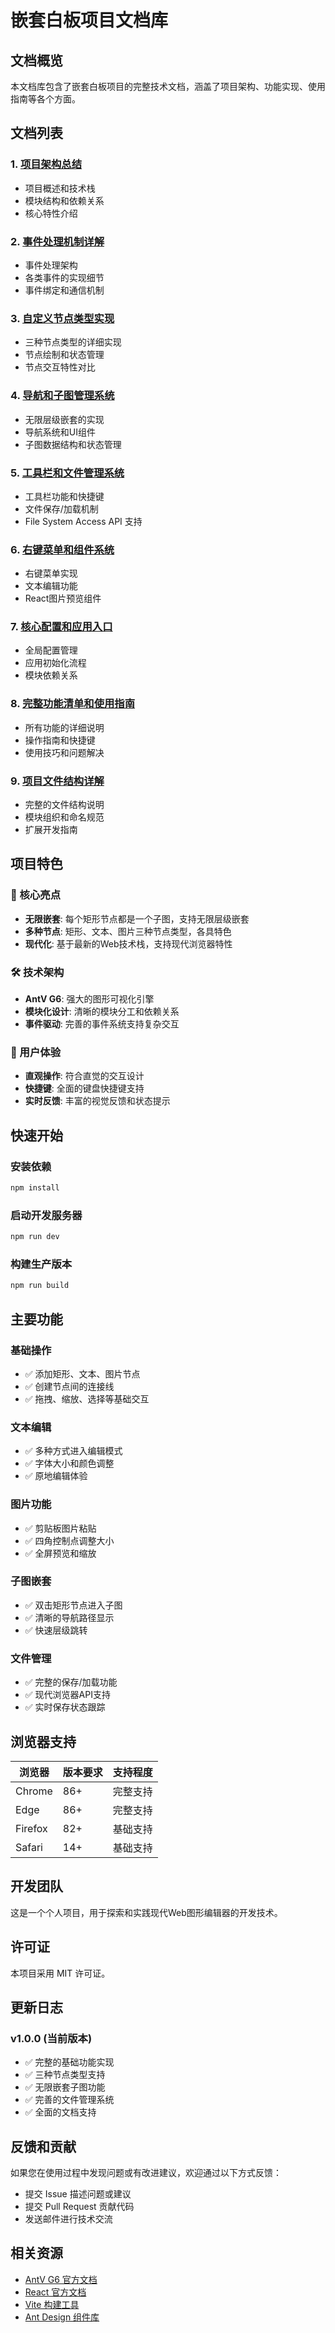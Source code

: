 # 嵌套白板项目文档库

## 文档概览

本文档库包含了嵌套白板项目的完整技术文档，涵盖了项目架构、功能实现、使用指南等各个方面。

## 文档列表

### 1. [项目架构总结](./01-项目架构总结.md)
- 项目概述和技术栈
- 模块结构和依赖关系
- 核心特性介绍

### 2. [事件处理机制详解](./02-事件处理机制详解.md)
- 事件处理架构
- 各类事件的实现细节
- 事件绑定和通信机制

### 3. [自定义节点类型实现](./03-自定义节点类型实现.md)
- 三种节点类型的详细实现
- 节点绘制和状态管理
- 节点交互特性对比

### 4. [导航和子图管理系统](./04-导航和子图管理系统.md)
- 无限层级嵌套的实现
- 导航系统和UI组件
- 子图数据结构和状态管理

### 5. [工具栏和文件管理系统](./05-工具栏和文件管理系统.md)
- 工具栏功能和快捷键
- 文件保存/加载机制
- File System Access API 支持

### 6. [右键菜单和组件系统](./06-右键菜单和组件系统.md)
- 右键菜单实现
- 文本编辑功能
- React图片预览组件

### 7. [核心配置和应用入口](./07-核心配置和应用入口.md)
- 全局配置管理
- 应用初始化流程
- 模块依赖关系

### 8. [完整功能清单和使用指南](./08-完整功能清单和使用指南.md)
- 所有功能的详细说明
- 操作指南和快捷键
- 使用技巧和问题解决

### 9. [项目文件结构详解](./09-项目文件结构详解.md)
- 完整的文件结构说明
- 模块组织和命名规范
- 扩展开发指南

## 项目特色

### 🎯 核心亮点
- **无限嵌套**: 每个矩形节点都是一个子图，支持无限层级嵌套
- **多种节点**: 矩形、文本、图片三种节点类型，各具特色
- **现代化**: 基于最新的Web技术栈，支持现代浏览器特性

### 🛠️ 技术架构
- **AntV G6**: 强大的图形可视化引擎
- **模块化设计**: 清晰的模块分工和依赖关系
- **事件驱动**: 完善的事件系统支持复杂交互

### 🎨 用户体验
- **直观操作**: 符合直觉的交互设计
- **快捷键**: 全面的键盘快捷键支持
- **实时反馈**: 丰富的视觉反馈和状态提示

## 快速开始

### 安装依赖
```bash
npm install
```

### 启动开发服务器
```bash
npm run dev
```

### 构建生产版本
```bash
npm run build
```

## 主要功能

### 基础操作
- ✅ 添加矩形、文本、图片节点
- ✅ 创建节点间的连接线
- ✅ 拖拽、缩放、选择等基础交互

### 文本编辑
- ✅ 多种方式进入编辑模式
- ✅ 字体大小和颜色调整
- ✅ 原地编辑体验

### 图片功能
- ✅ 剪贴板图片粘贴
- ✅ 四角控制点调整大小
- ✅ 全屏预览和缩放

### 子图嵌套
- ✅ 双击矩形节点进入子图
- ✅ 清晰的导航路径显示
- ✅ 快速层级跳转

### 文件管理
- ✅ 完整的保存/加载功能
- ✅ 现代浏览器API支持
- ✅ 实时保存状态跟踪

## 浏览器支持

| 浏览器 | 版本要求 | 支持程度 |
|--------|----------|----------|
| Chrome | 86+ | 完整支持 |
| Edge | 86+ | 完整支持 |
| Firefox | 82+ | 基础支持 |
| Safari | 14+ | 基础支持 |

## 开发团队

这是一个个人项目，用于探索和实践现代Web图形编辑器的开发技术。

## 许可证

本项目采用 MIT 许可证。

## 更新日志

### v1.0.0 (当前版本)
- ✅ 完整的基础功能实现
- ✅ 三种节点类型支持
- ✅ 无限嵌套子图功能
- ✅ 完善的文件管理系统
- ✅ 全面的文档支持

## 反馈和贡献

如果您在使用过程中发现问题或有改进建议，欢迎通过以下方式反馈：

- 提交 Issue 描述问题或建议
- 提交 Pull Request 贡献代码
- 发送邮件进行技术交流

## 相关资源

- [AntV G6 官方文档](https://g6.antv.vision/)
- [React 官方文档](https://reactjs.org/)
- [Vite 构建工具](https://vitejs.dev/)
- [Ant Design 组件库](https://ant.design/)
